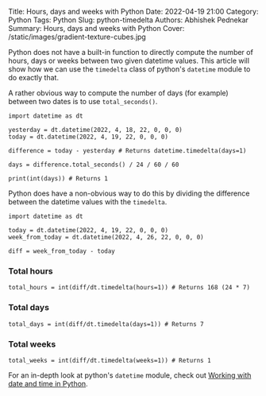 Title: Hours, days and weeks with Python
Date: 2022-04-19 21:00
Category: Python
Tags: Python
Slug: python-timedelta
Authors: Abhishek Pednekar
Summary: Hours, days and weeks with Python
Cover: /static/images/gradient-texture-cubes.jpg

Python does not have a built-in function to directly compute the number of hours, days or weeks between two given datetime values. This article will show how we can use the `timedelta` class of python's `datetime` module to do exactly that.

A rather obvious way to compute the number of days (for example) between two dates is to use `total_seconds()`.
<br />

```
import datetime as dt

yesterday = dt.datetime(2022, 4, 18, 22, 0, 0, 0)
today = dt.datetime(2022, 4, 19, 22, 0, 0, 0)

difference = today - yesterday # Returns datetime.timedelta(days=1)

days = difference.total_seconds() / 24 / 60 / 60

print(int(days)) # Returns 1

```

Python does have a non-obvious way to do this by dividing the difference between the datetime values with the `timedelta`.
<br />

```
import datetime as dt

today = dt.datetime(2022, 4, 19, 22, 0, 0, 0)
week_from_today = dt.datetime(2022, 4, 26, 22, 0, 0, 0)

diff = week_from_today - today
```

### Total hours

```
total_hours = int(diff/dt.timedelta(hours=1)) # Returns 168 (24 * 7)
```

### Total days

```
total_days = int(diff/dt.timedelta(days=1)) # Returns 7
```

### Total weeks

```
total_weeks = int(diff/dt.timedelta(weeks=1)) # Returns 1
```

For an in-depth look at python's `datetime` module, check out [Working with date and time in Python](https://codedisciples.in/datetime.html).
